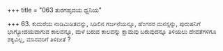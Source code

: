 +++
title = "063 ತುರಗಹೃದಯ ಧ್ವನಿಯ"

+++
63. ಕುದುರೆಯ ನಾಡಿಮಿಡಿತವನ್ನು,  ಸಿಡಿಲಿನ ಗರ್ಜನೆಯನ್ನೂ, ಹೆಂಗಸರ ಮನಸ್ಸನ್ನು, ಪುರುಷನಿಗೆ ಭಾಗ್ಯೋದಯವಾಗುವ ಕಾಲವನ್ನೂ, ಮಳೆ ಬರುವ ಕಾಲವನ್ನು ಕ್ಷಾಮವು ಬರುವುದನ್ನೂ ತಿಳಿಯಲು ದೇವತೆಗಳಿಗೂ ಶಕ್ಯವಿಲ್ಲ, ಮಾನವರಿಗೆ ತಿಳಿದೀತೆ ?